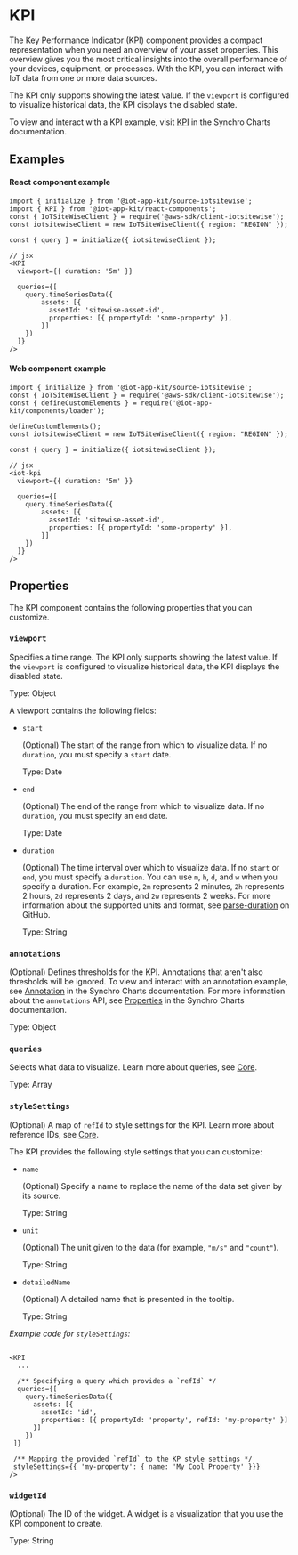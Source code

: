 # KPI

The Key Performance Indicator (KPI) component provides a compact representation when you need an overview of your asset properties. This overview gives you the most critical insights into the overall performance of your devices, equipment, or processes. With the KPI, you can interact with IoT data from one or more data sources.

The KPI only supports showing the latest value. If the `viewport` is configured to visualize historical data, the KPI displays the disabled state.

To view and interact with a KPI example, visit [KPI](https://synchrocharts.com/#/Components/KPI) in the Synchro Charts documentation.

## Examples

#### React component example

```
import { initialize } from '@iot-app-kit/source-iotsitewise';
import { KPI } from '@iot-app-kit/react-components';
const { IoTSiteWiseClient } = require('@aws-sdk/client-iotsitewise');
const iotsitewiseClient = new IoTSiteWiseClient({ region: "REGION" });

const { query } = initialize({ iotsitewiseClient });

// jsx
<KPI
  viewport={{ duration: '5m' }}
  
  queries={[
    query.timeSeriesData({ 
        assets: [{
          assetId: 'sitewise-asset-id', 
          properties: [{ propertyId: 'some-property' }],
        }]
    })
  ]}
/>
```

#### Web component example

```
import { initialize } from '@iot-app-kit/source-iotsitewise';
const { IoTSiteWiseClient } = require('@aws-sdk/client-iotsitewise');
const { defineCustomElements } = require('@iot-app-kit/components/loader');

defineCustomElements();
const iotsitewiseClient = new IoTSiteWiseClient({ region: "REGION" });

const { query } = initialize({ iotsitewiseClient });

// jsx
<iot-kpi
  viewport={{ duration: '5m' }}
  
  queries={[
    query.timeSeriesData({ 
        assets: [{
          assetId: 'sitewise-asset-id', 
          properties: [{ propertyId: 'some-property' }],
        }]
    })
  ]}
/>
```

## Properties

The KPI component contains the following properties that you can customize. 

### `viewport` 

Specifies a time range. The KPI only supports showing the latest value. If the `viewport` is configured to visualize historical data, the KPI displays the disabled state. 

Type: Object

A viewport contains the following fields:

- `start`

  (Optional) The start of the range from which to visualize data. If no `duration`, you must specify a `start` date.

  Type: Date

- `end`

  (Optional) The end of the range from which to visualize data. If no `duration`, you must specify an `end` date.

  Type: Date

- `duration`

  (Optional) The time interval over which to visualize data. If no `start` or `end`, you must specify a `duration`. You can use `m`, `h`, `d`, and `w` when you specify a duration. For example, `2m` represents 2 minutes, `2h` represents 2 hours, `2d` represents 2 days, and `2w` represents 2 weeks. For more information about the supported units and format, see [parse-duration](https://github.com/jkroso/parse-duration) on GitHub.

  Type: String

### `annotations`

(Optional) Defines thresholds for the KPI. Annotations that aren't also thresholds will be ignored. To view and interact with an annotation example, see [Annotation](https://synchrocharts.com/#/Features/Annotation) in the Synchro Charts documentation. For more information about the `annotations` API, see [Properties](https://synchrocharts.com/#/API/Properties) in the Synchro Charts documentation. 

Type: Object

### `queries`

Selects what data to visualize. Learn more about queries, see [Core](https://github.com/awslabs/iot-app-kit/tree/main/docs/Core.md). 

Type: Array 

### `styleSettings`

(Optional) A map of `refId` to style settings for the KPI. Learn more about reference IDs, see [Core](https://github.com/awslabs/iot-app-kit/tree/main/docs/Core.md). 

The KPI provides the following style settings that you can customize:

* `name`

    (Optional) Specify a name to replace the name of the data set given by its source.  

    Type: String

* `unit`

    (Optional) The unit given to the data (for example, `"m/s"` and `"count"`).

    Type: String

* `detailedName`

    (Optional) A detailed name that is presented in the tooltip. 

    Type: String
    

*Example code for `styleSettings`:*

```

<KPI
  ...

  /** Specifying a query which provides a `refId` */
  queries={[
    query.timeSeriesData({ 
      assets: [{
        assetId: 'id', 
        properties: [{ propertyId: 'property', refId: 'my-property' }]
      }]
    })
 ]}
 
 /** Mapping the provided `refId` to the KP style settings */
 styleSettings={{ 'my-property': { name: 'My Cool Property' }}}
/>

```

### `widgetId`

(Optional) The ID of the widget. A widget is a visualization that you use the KPI component to create.

Type: String
